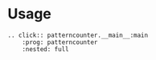 # Usage

```{eval-rst}
.. click:: patterncounter.__main__:main
    :prog: patterncounter
    :nested: full
```
